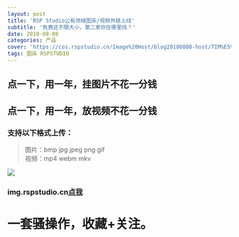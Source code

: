 ```yaml
---
layout: post
title: 'RSP Studio公有领域图床/视频外链上线'
subtitle: '免费还不限大小，第二家你在哪里找？'
date: 2018-08-08
categories: 产品
cover: 'https://cos.rspstudio.cn/Image%20Host/blog20180808-host/TIM%E5%9B%BE%E7%89%8720180808121031.png'
tags: 图床 RSPSTUDIO
---
```


## 点一下，用一年，挂图片不花一分钱
## 点一下，用一年，放视频不花一分钱
### 支持以下格式上传：
> 图片：bmp jpg jpeg png gif
> <br>视频：mp4 webm mkv

![](https://cos.rspstudio.cn/Image%20Host/blog20180808-host/TIM%E5%9B%BE%E7%89%8720180808121031.png)
### img.rspstudio.cn[点我](https://img.rspstudio.cn/)
# 一套骚操作，收藏+关注。
